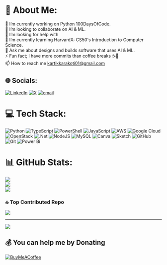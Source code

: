 # 💫 About Me:
🔭 I’m currently working on Python 100DaysOfCode.<br>👯 I’m looking to collaborate on AI & ML.<br>🤝 I’m looking for help with<br>🌱 I’m currently learning HarvardX: CS50's Introduction to Computer Science.<br>💬 Ask me about designs and builds software that uses AI & ML. <br>⚡ Fun fact; I have more commits than coffee breaks ☕🚀<br>📫 How to reach me kartikkarakoti01@gmail.com


## 🌐 Socials:
[![LinkedIn](https://img.shields.io/badge/LinkedIn-%230077B5.svg?logo=linkedin&logoColor=white)](https://linkedin.com/in/https://www.linkedin.com/in/kartikkarakoti2k04/) [![X](https://img.shields.io/badge/X-black.svg?logo=X&logoColor=white)](https://x.com/https://x.com/kartik_karakoti) [![email](https://img.shields.io/badge/Email-D14836?logo=gmail&logoColor=white)](mailto:kartikkarakoti01@gmail.com) 

# 💻 Tech Stack:
![Python](https://img.shields.io/badge/python-3670A0?style=for-the-badge&logo=python&logoColor=ffdd54) ![TypeScript](https://img.shields.io/badge/typescript-%23007ACC.svg?style=for-the-badge&logo=typescript&logoColor=white) ![PowerShell](https://img.shields.io/badge/PowerShell-%235391FE.svg?style=for-the-badge&logo=powershell&logoColor=white) ![JavaScript](https://img.shields.io/badge/javascript-%23323330.svg?style=for-the-badge&logo=javascript&logoColor=%23F7DF1E) ![AWS](https://img.shields.io/badge/AWS-%23FF9900.svg?style=for-the-badge&logo=amazon-aws&logoColor=white) ![Google Cloud](https://img.shields.io/badge/GoogleCloud-%234285F4.svg?style=for-the-badge&logo=google-cloud&logoColor=white) ![OpenStack](https://img.shields.io/badge/Openstack-%23f01742.svg?style=for-the-badge&logo=openstack&logoColor=white) ![.Net](https://img.shields.io/badge/.NET-5C2D91?style=for-the-badge&logo=.net&logoColor=white) ![NodeJS](https://img.shields.io/badge/node.js-6DA55F?style=for-the-badge&logo=node.js&logoColor=white) ![MySQL](https://img.shields.io/badge/mysql-4479A1.svg?style=for-the-badge&logo=mysql&logoColor=white) ![Canva](https://img.shields.io/badge/Canva-%2300C4CC.svg?style=for-the-badge&logo=Canva&logoColor=white) ![Sketch](https://img.shields.io/badge/Sketch-FFB387?style=for-the-badge&logo=sketch&logoColor=black) ![GitHub](https://img.shields.io/badge/github-%23121011.svg?style=for-the-badge&logo=github&logoColor=white) ![Git](https://img.shields.io/badge/git-%23F05033.svg?style=for-the-badge&logo=git&logoColor=white) ![Power Bi](https://img.shields.io/badge/power_bi-F2C811?style=for-the-badge&logo=powerbi&logoColor=black)
# 📊 GitHub Stats:
![](https://github-readme-stats.vercel.app/api?username=KartikKarakoti&theme=aura&hide_border=false&include_all_commits=false&count_private=false)<br/>
![](https://github-readme-streak-stats.herokuapp.com/?user=KartikKarakoti&theme=aura&hide_border=false)<br/>
![](https://github-readme-stats.vercel.app/api/top-langs/?username=KartikKarakoti&theme=aura&hide_border=false&include_all_commits=false&count_private=false&layout=compact)

### 🔝 Top Contributed Repo
![](https://github-contributor-stats.vercel.app/api?username=KartikKarakoti&limit=5&theme=dark&combine_all_yearly_contributions=true)

---
[![](https://visitcount.itsvg.in/api?id=KartikKarakoti&icon=0&color=0)](https://visitcount.itsvg.in)

  ## 💰 You can help me by Donating
  [![BuyMeACoffee](https://img.shields.io/badge/Buy%20Me%20a%20Coffee-ffdd00?style=for-the-badge&logo=buy-me-a-coffee&logoColor=black)](https://buymeacoffee.com/buymeacoffee.com/KartikKarakoti) 

  
<!-- Proudly created with GPRM ( https://gprm.itsvg.in ) -->
